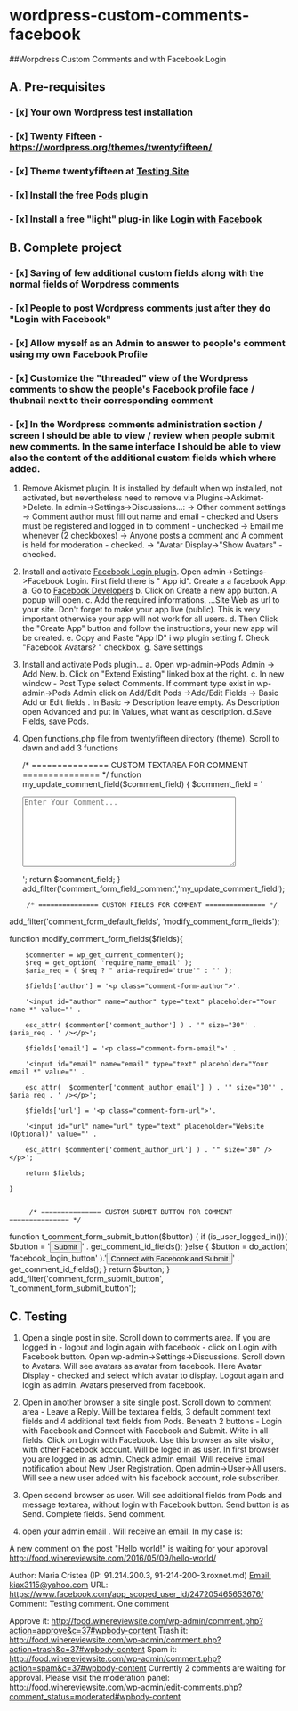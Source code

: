 # wordpress-custom-comments-facebook
##Worpdress Custom Comments and with Facebook Login
## A. Pre-requisites

### - [x] Your own Wordpress test installation
### - [x] Twenty Fifteen - https://wordpress.org/themes/twentyfifteen/
### - [x] Theme twentyfifteen at [Testing Site](http://food.winereviewsite.com/)
### - [x] Install the free [Pods](http://pods.io) plugin
### - [x] Install a free "light" plug-in like [Login with Facebook](https://wordpress.org/plugins/wp-facebook-login/)

## B. Complete project 
### - [x] Saving of few additional custom fields along with the normal fields of Worpdress comments
### - [x] People to post Wordpress comments just after they do "Login with Facebook"
### - [x] Allow myself as an Admin to answer to people's comment using my own Facebook Profile
### - [x] Customize the "threaded" view of the Wordpress comments to show the people's Facebook profile face / thubnail next to their corresponding comment
### - [x] In the Wordpress comments administration section / screen I should be able to view / review when people submit new comments. In the same interface I should be able to view also the content of the additional custom fields which where added.
1. Remove Akismet plugin. It is installed by default when wp installed, not activated, but nevertheless need to remove via Plugins->Askimet->Delete. In admin->Settings->Discussions...:
  -> Other comment settings -> Comment author must fill out name and email  - checked and Users must be registered and logged in to comment - unchecked
  -> Email me whenever (2 checkboxes) -> Anyone posts a comment and A comment is held for moderation - checked.
  -> "Avatar Display->"Show Avatars" - checked.

2. Install and activate [Facebook Login plugin](https://wordpress.org/plugins/wp-facebook-login/). Open admin->Settings->Facebook Login. First field there is " App id". Create a a facebook App: 
  a. Go to [Facebook Developers](https://developers.facebook.com/)
  b. Click on Create a new app button. A popup will open.
  c. Add the required informations, ...Site Web as url to your site.  Don't forget to make your app live (public). This is very important otherwise your app will not work for all users.
  d. Then Click the "Create App" button and follow the instructions, your new app will be created.
  e. Copy and Paste "App ID" i wp plugin setting
  f. Check "Facebook Avatars? " checkbox. 
  g. Save settings
   
4. Install and activate Pods plugin... 
   a. Open wp-admin->Pods Admin -> Add New.
   b. Click on "Extend Existing" linked box at the right.
   c. In new window - Post Type select Comments. If comment type exist in wp-admin->Pods Admin click on Add/Edit Pods ->Add/Edit Fields -> Basic
      Add or Edit fields . In Basic -> Description leave empty. As Description open Advanced and put in Values, what want as description. 
   d.Save Fields, save Pods.

5. Open functions.php file from twentyfifteen directory (theme).  Scroll to dawn and add 3 functions

	/* =============== CUSTOM TEXTAREA FOR COMMENT =============== */
function my_update_comment_field($comment_field) {
 $comment_field = '<p class="comment-form-comment"><textarea id="comment" cols="45" name="comment" required="" rows="8" placeholder="Enter Your Comment..."></textarea></p>';
 return $comment_field; 
}
add_filter('comment_form_field_comment','my_update_comment_field');



		/* =============== CUSTOM FIELDS FOR COMMENT =============== */
add_filter('comment_form_default_fields', 'modify_comment_form_fields');

function modify_comment_form_fields($fields){

		$commenter = wp_get_current_commenter();
		$req = get_option( 'require_name_email' );
		$aria_req = ( $req ? " aria-required='true'" : '' );	
			
		$fields['author'] = '<p class="comment-form-author">'.
	                    
		'<input id="author" name="author" type="text" placeholder="Your name *" value="' . 
						
		esc_attr( $commenter['comment_author'] ) . '" size="30"' . $aria_req . ' /></p>';
						
	    $fields['email'] = '<p class="comment-form-email">' .
	    
		'<input id="email" name="email" type="text" placeholder="Your email *" value="' . 
		
		esc_attr(  $commenter['comment_author_email'] ) . '" size="30"' . $aria_req . ' /></p>';
		
		$fields['url'] = '<p class="comment-form-url">'.
	    
		'<input id="url" name="url" type="text" placeholder="Website (Optional)" value="' . 
		
		esc_attr( $commenter['comment_author_url'] ) . '" size="30" /></p>';

	    return $fields;

	}


         /* =============== CUSTOM SUBMIT BUTTON FOR COMMENT =============== */
function t_comment_form_submit_button($button) {
	    if (is_user_logged_in()){
	$button =
		'<input name="submit" type="submit" class="form-submit" tabindex="5" id="[args:id_submit]" value="Submit" />' .
		get_comment_id_fields();
	}else {
$button =
		do_action( 'facebook_login_button' ).'<input name="submit" type="submit" class="form-submit" tabindex="5" id="[args:id_submit]" value="Connect with Facebook and Submit" />' .
		get_comment_id_fields();
	}
	return $button;
}
add_filter('comment_form_submit_button', 't_comment_form_submit_button');

## C. Testing

1. Open a single post in site. Scroll down to comments area. If you are logged in - logout and login again with facebook - click on Login with Facebook button. Open wp-admin->Settings->Discussions. Scroll down to Avatars. Will see avatars as avatar from facebook. Here  Avatar Display - checked and select which avatar to display. Logout again and login as admin. Avatars preserved from facebook.

2. Open in another browser a site single post. Scroll down to comment area - Leave a Reply. Will be textarea fields, 3 default comment text fields and 4 additional text fields from Pods. Beneath 2 buttons - Login with Facebook and Connect with Facebook and Submit. Write in all fields. Click on Login with Facebook.  Use this browser as site visitor,  with other Facebook account. Will be loged in as user. In first browser you are logged in as admin. Check admin email. Will receive Email notification about New User Registration. Open admin->User->All users. Will see a new user added with his facebook account, role subscriber.

3. Open second browser as user. Will see additional fields from Pods and message textarea, without login with Facebook button. Send button  is as Send. Complete fields. Send comment.

4. open your admin email . Will receive an email. In my case is:

A new comment on the post "Hello world!" is waiting for your approval
http://food.winereviewsite.com/2016/05/09/hello-world/

Author: Maria Cristea (IP: 91.214.200.3, 91-214-200-3.roxnet.md)
[Email: kiax3115@yahoo.com]()
URL: https://www.facebook.com/app_scoped_user_id/247205465653676/
Comment:
Testing comment. One comment

Approve it: http://food.winereviewsite.com/wp-admin/comment.php?action=approve&c=37#wpbody-content
Trash it: http://food.winereviewsite.com/wp-admin/comment.php?action=trash&c=37#wpbody-content
Spam it: http://food.winereviewsite.com/wp-admin/comment.php?action=spam&c=37#wpbody-content
Currently 2 comments are waiting for approval. Please visit the moderation panel:
http://food.winereviewsite.com/wp-admin/edit-comments.php?comment_status=moderated#wpbody-content


   


